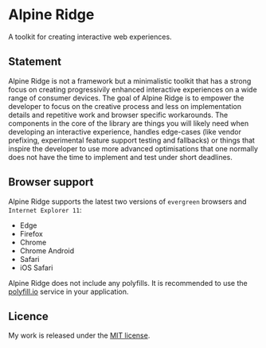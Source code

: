 # Alpine Ridge

A toolkit for creating interactive web experiences.

## Statement

Alpine Ridge is not a framework but a minimalistic toolkit that has a strong focus on creating progressivily enhanced interactive experiences on a wide range of consumer devices. The goal of Alpine Ridge is to empower the developer to focus on the creative process and less on implementation details and repetitive work and browser specific workarounds. The components in the core of the library are things you will likely need when developing an interactive experience, handles edge-cases (like vendor prefixing, experimental feature support testing and fallbacks) or things that inspire the developer to use more advanced optimisations that one normally does not have the time to implement and test under short deadlines.

## Browser support

Alpine Ridge supports the latest two versions of `evergreen` browsers and `Internet Explorer 11`:

- Edge
- Firefox
- Chrome
- Chrome Android
- Safari
- iOS Safari

Alpine Ridge does not include any polyfills. It is recommended to use the [polyfill.io](https://polyfill.io/v3/) service in your application.

## Licence

My work is released under the [MIT license](https://raw.githubusercontent.com/TimvanScherpenzeel/alpine-ridge/master/LICENSE).
